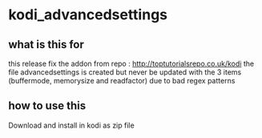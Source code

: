 # kodi_advancedsettings

## what is this for

this release fix the addon from repo : http://toptutorialsrepo.co.uk/kodi
the file advancedsettings is created but never be updated with the 3 items (buffermode, memorysize and readfactor)
due to bad regex patterns

## how to use this

Download and install in kodi as zip file
